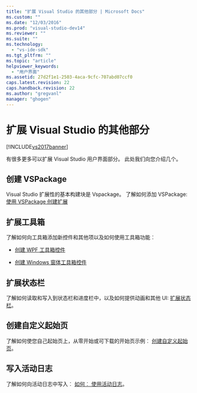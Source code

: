```yaml
---
title: "扩展 Visual Studio 的其他部分 | Microsoft Docs"
ms.custom: ""
ms.date: "12/03/2016"
ms.prod: "visual-studio-dev14"
ms.reviewer: ""
ms.suite: ""
ms.technology: 
  - "vs-ide-sdk"
ms.tgt_pltfrm: ""
ms.topic: "article"
helpviewer_keywords: 
  - "用户界面"
ms.assetid: 27d2f1e1-2503-4aca-9cfc-707abd07ccf0
caps.latest.revision: 22
caps.handback.revision: 22
ms.author: "gregvanl"
manager: "ghogen"
---
```

# 扩展 Visual Studio 的其他部分
[!INCLUDE[vs2017banner](../code-quality/includes/vs2017banner.md)]

有很多更多可以扩展 Visual Studio 用户界面部分。 此处我们向您介绍几个。  
  
## 创建 VSPackage  
 Visual Studio 扩展性的基本构建块是 Vspackage。  了解如何添加 VSPackage: [使用 VSPackage 创建扩展](../extensibility/creating-an-extension-with-a-vspackage.md)  
  
## 扩展工具箱  
 了解如何向工具箱添加新控件和其他项以及如何使用工具箱功能︰  
  
-   [创建 WPF 工具箱控件](../extensibility/creating-a-wpf-toolbox-control.md)  
  
-   [创建 Windows 窗体工具箱控件](../extensibility/creating-a-windows-forms-toolbox-control.md)  
  
## 扩展状态栏  
 了解如何读取和写入到状态栏和进度栏中，以及如何提供动画和其他 UI: [扩展状态栏](../extensibility/extending-the-status-bar.md)。  
  
## 创建自定义起始页  
 了解如何使您自己起始页上，从零开始或可下载的开始页示例︰ [创建自定义起始页](../extensibility/creating-a-custom-start-page.md)。  
  
## 写入活动日志  
 了解如何向活动日志中写入︰ [如何︰ 使用活动日志](../extensibility/how-to-use-the-activity-log.md)。
